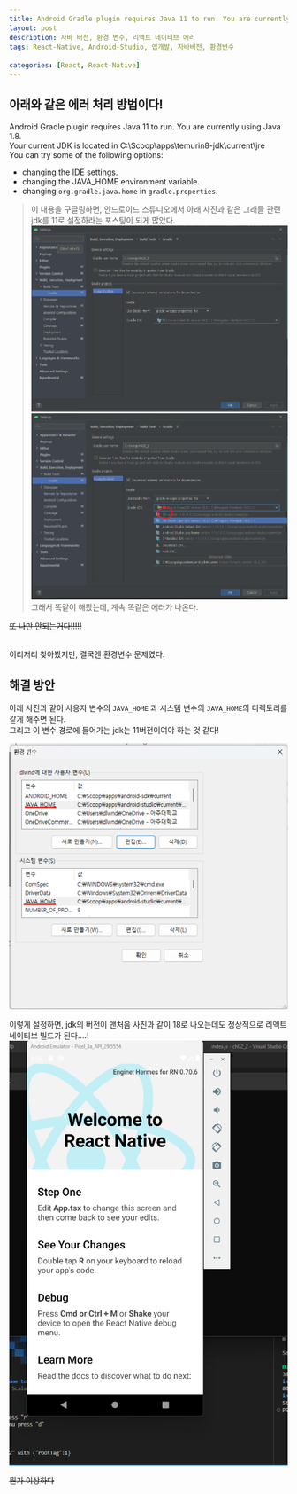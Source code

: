 ```yaml
---
title: Android Gradle plugin requires Java 11 to run. You are currently using Java 1.8., 리액트 네이티브 에러
layout: post
description: 자바 버전, 환경 변수, 리액트 네이티브 에러
tags: React-Native, Android-Studio, 앱개발, 자바버전, 환경변수

categories: [React, React-Native]
---
```


## 아래와 같은 에러 처리 방법이다!
Android Gradle plugin requires Java 11 to run. You are currently using Java 1.8. <br/>
Your current JDK is located in C:\Scoop\apps\temurin8-jdk\current\jre <br/>
You can try some of the following options:
- changing the IDE settings. 
- changing the JAVA_HOME environment variable. 
- changing `org.gradle.java.home` in `gradle.properties`.

> 이 내용을 구글링하면, 안드로이드 스튜디오에서 아래 사진과 같은 그래들 관련 jdk를 11로 설정하라는 포스팅이 되게 많았다.
![그래들오류](/assets/img/%EA%B7%B8%EB%9E%98%EB%93%A4%EC%98%A4%EB%A5%98.png)
![그래들오류](/assets/img/%EA%B7%B8%EB%9E%98%EB%93%A4%EC%98%A4%EB%A5%982.png)
그래서 똑같이 해봤는데, 계속 똑같은 에러가 나온다.

~~또 나만 안되는거다!!!!!~~

<br/>
이리저리 찾아봤지만, 결국엔 환경변수 문제였다.
<br/>

## 해결 방안

아래 사진과 같이 사용자 변수의 `JAVA_HOME` 과 시스템 변수의 `JAVA_HOME`의 디렉토리를 같게 해주면 된다. <br/>
그리고 이 변수 경로에 들어가는 jdk는 11버전이여야 하는 것 같다!

![그래들오류](/assets/img/%EA%B7%B8%EB%9E%98%EB%93%A4%EC%98%A4%EB%A5%98_%ED%99%98%EA%B2%BD%EB%B3%80%EC%88%98.png)

이렇게 설정하면, jdk의 버전이 맨처음 사진과 같이 18로 나오는데도 정상적으로 리액트 네이티브 빌드가 된다....!
![그래들오류](/assets/img/%EA%B7%B8%EB%9E%98%EB%93%A4%EC%98%A4%EB%A5%98_%EB%B9%8C%EB%93%9C%EC%84%B1%EA%B3%B5.png)

~~뭔가 이상하다~~